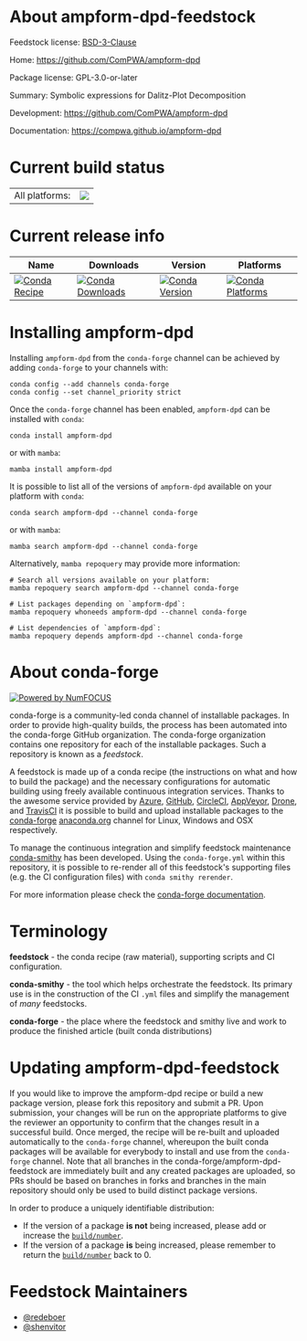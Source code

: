 About ampform-dpd-feedstock
===========================

Feedstock license: [BSD-3-Clause](https://github.com/conda-forge/ampform-dpd-feedstock/blob/main/LICENSE.txt)

Home: https://github.com/ComPWA/ampform-dpd

Package license: GPL-3.0-or-later

Summary: Symbolic expressions for Dalitz-Plot Decomposition

Development: https://github.com/ComPWA/ampform-dpd

Documentation: https://compwa.github.io/ampform-dpd

Current build status
====================


<table><tr><td>All platforms:</td>
    <td>
      <a href="https://dev.azure.com/conda-forge/feedstock-builds/_build/latest?definitionId=22272&branchName=main">
        <img src="https://dev.azure.com/conda-forge/feedstock-builds/_apis/build/status/ampform-dpd-feedstock?branchName=main">
      </a>
    </td>
  </tr>
</table>

Current release info
====================

| Name | Downloads | Version | Platforms |
| --- | --- | --- | --- |
| [![Conda Recipe](https://img.shields.io/badge/recipe-ampform--dpd-green.svg)](https://anaconda.org/conda-forge/ampform-dpd) | [![Conda Downloads](https://img.shields.io/conda/dn/conda-forge/ampform-dpd.svg)](https://anaconda.org/conda-forge/ampform-dpd) | [![Conda Version](https://img.shields.io/conda/vn/conda-forge/ampform-dpd.svg)](https://anaconda.org/conda-forge/ampform-dpd) | [![Conda Platforms](https://img.shields.io/conda/pn/conda-forge/ampform-dpd.svg)](https://anaconda.org/conda-forge/ampform-dpd) |

Installing ampform-dpd
======================

Installing `ampform-dpd` from the `conda-forge` channel can be achieved by adding `conda-forge` to your channels with:

```
conda config --add channels conda-forge
conda config --set channel_priority strict
```

Once the `conda-forge` channel has been enabled, `ampform-dpd` can be installed with `conda`:

```
conda install ampform-dpd
```

or with `mamba`:

```
mamba install ampform-dpd
```

It is possible to list all of the versions of `ampform-dpd` available on your platform with `conda`:

```
conda search ampform-dpd --channel conda-forge
```

or with `mamba`:

```
mamba search ampform-dpd --channel conda-forge
```

Alternatively, `mamba repoquery` may provide more information:

```
# Search all versions available on your platform:
mamba repoquery search ampform-dpd --channel conda-forge

# List packages depending on `ampform-dpd`:
mamba repoquery whoneeds ampform-dpd --channel conda-forge

# List dependencies of `ampform-dpd`:
mamba repoquery depends ampform-dpd --channel conda-forge
```


About conda-forge
=================

[![Powered by
NumFOCUS](https://img.shields.io/badge/powered%20by-NumFOCUS-orange.svg?style=flat&colorA=E1523D&colorB=007D8A)](https://numfocus.org)

conda-forge is a community-led conda channel of installable packages.
In order to provide high-quality builds, the process has been automated into the
conda-forge GitHub organization. The conda-forge organization contains one repository
for each of the installable packages. Such a repository is known as a *feedstock*.

A feedstock is made up of a conda recipe (the instructions on what and how to build
the package) and the necessary configurations for automatic building using freely
available continuous integration services. Thanks to the awesome service provided by
[Azure](https://azure.microsoft.com/en-us/services/devops/), [GitHub](https://github.com/),
[CircleCI](https://circleci.com/), [AppVeyor](https://www.appveyor.com/),
[Drone](https://cloud.drone.io/welcome), and [TravisCI](https://travis-ci.com/)
it is possible to build and upload installable packages to the
[conda-forge](https://anaconda.org/conda-forge) [anaconda.org](https://anaconda.org/)
channel for Linux, Windows and OSX respectively.

To manage the continuous integration and simplify feedstock maintenance
[conda-smithy](https://github.com/conda-forge/conda-smithy) has been developed.
Using the ``conda-forge.yml`` within this repository, it is possible to re-render all of
this feedstock's supporting files (e.g. the CI configuration files) with ``conda smithy rerender``.

For more information please check the [conda-forge documentation](https://conda-forge.org/docs/).

Terminology
===========

**feedstock** - the conda recipe (raw material), supporting scripts and CI configuration.

**conda-smithy** - the tool which helps orchestrate the feedstock.
                   Its primary use is in the construction of the CI ``.yml`` files
                   and simplify the management of *many* feedstocks.

**conda-forge** - the place where the feedstock and smithy live and work to
                  produce the finished article (built conda distributions)


Updating ampform-dpd-feedstock
==============================

If you would like to improve the ampform-dpd recipe or build a new
package version, please fork this repository and submit a PR. Upon submission,
your changes will be run on the appropriate platforms to give the reviewer an
opportunity to confirm that the changes result in a successful build. Once
merged, the recipe will be re-built and uploaded automatically to the
`conda-forge` channel, whereupon the built conda packages will be available for
everybody to install and use from the `conda-forge` channel.
Note that all branches in the conda-forge/ampform-dpd-feedstock are
immediately built and any created packages are uploaded, so PRs should be based
on branches in forks and branches in the main repository should only be used to
build distinct package versions.

In order to produce a uniquely identifiable distribution:
 * If the version of a package **is not** being increased, please add or increase
   the [``build/number``](https://docs.conda.io/projects/conda-build/en/latest/resources/define-metadata.html#build-number-and-string).
 * If the version of a package **is** being increased, please remember to return
   the [``build/number``](https://docs.conda.io/projects/conda-build/en/latest/resources/define-metadata.html#build-number-and-string)
   back to 0.

Feedstock Maintainers
=====================

* [@redeboer](https://github.com/redeboer/)
* [@shenvitor](https://github.com/shenvitor/)

